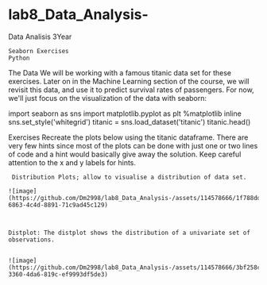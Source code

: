 # lab8_Data_Analysis-
Data Analisis 3Year
```
Seaborn Exercises
Python

```

The Data
We will be working with a famous titanic data set for these exercises. Later on in the Machine Learning section of the course, we will revisit this data, and use it to predict survival rates of passengers. For now, we'll just focus on the visualization of the data with seaborn:

import seaborn as sns
import matplotlib.pyplot as plt
%matplotlib inline
sns.set_style('whitegrid')
titanic = sns.load_dataset('titanic')
titanic.head()

Exercises
Recreate the plots below using the titanic dataframe. There are very few hints since most of the plots can be done with just one or two lines of code and a hint would basically give away the solution. Keep careful attention to the x and y labels for hints.
```
 Distribution Plots; allow to visualise a distribution of data set. 

![image](https://github.com/Dm2998/lab8_Data_Analysis-/assets/114578666/1f788dd8-6863-4c4d-8891-71c9ad45c129)



Distplot: The distplot shows the distribution of a univariate set of observations.


![image](https://github.com/Dm2998/lab8_Data_Analysis-/assets/114578666/3bf258c6-3360-4da6-819c-ef9993df5de3)

```




